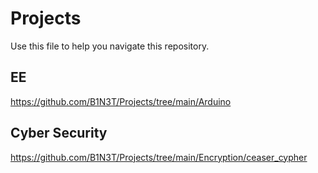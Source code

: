 # Projects #

Use this file to help you navigate this repository. 

## EE ##

<https://github.com/B1N3T/Projects/tree/main/Arduino>

## Cyber Security ##

<https://github.com/B1N3T/Projects/tree/main/Encryption/ceaser_cypher>
